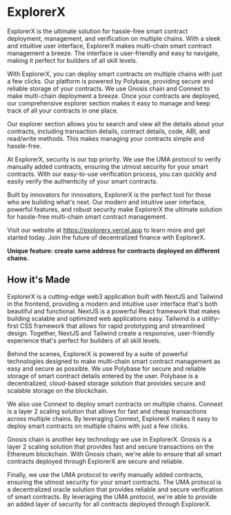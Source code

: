 # ExplorerX

ExplorerX is the ultimate solution for hassle-free smart contract deployment, management, and verification on multiple chains. With a sleek and intuitive user interface, ExplorerX makes multi-chain smart contract management a breeze. The interface is user-friendly and easy to navigate, making it perfect for builders of all skill levels.

With ExplorerX, you can deploy smart contracts on multiple chains with just a few clicks. Our platform is powered by Polybase, providing secure and reliable storage of your contracts. We use Gnosis chain and Connext to make multi-chain deployment a breeze. Once your contracts are deployed, our comprehensive explorer section makes it easy to manage and keep track of all your contracts in one place.

Our explorer section allows you to search and view all the details about your contracts, including transaction details, contract details, code, ABI, and read/write methods. This makes managing your contracts simple and hassle-free.

At ExplorerX, security is our top priority. We use the UMA protocol to verify manually added contracts, ensuring the utmost security for your smart contracts. With our easy-to-use verification process, you can quickly and easily verify the authenticity of your smart contracts.

Built by innovators for innovators, ExplorerX is the perfect tool for those who are building what's next. Our modern and intuitive user interface, powerful features, and robust security make ExplorerX the ultimate solution for hassle-free multi-chain smart contract management.

Visit our website at https://explorerx.vercel.app to learn more and get started today. Join the future of decentralized finance with ExplorerX.

**Unique feature: create same address for contracts deployed on different chains.**

## How it's Made

ExplorerX is a cutting-edge web3 application built with NextJS and Tailwind in the frontend, providing a modern and intuitive user interface that's both beautiful and functional. NextJS is a powerful React framework that makes building scalable and optimized web applications easy. Tailwind is a utility-first CSS framework that allows for rapid prototyping and streamlined design. Together, NextJS and Tailwind create a responsive, user-friendly experience that's perfect for builders of all skill levels.

Behind the scenes, ExplorerX is powered by a suite of powerful technologies designed to make multi-chain smart contract management as easy and secure as possible. We use Polybase for secure and reliable storage of smart contract details entered by the user. Polybase is a decentralized, cloud-based storage solution that provides secure and scalable storage on the blockchain.

We also use Connext to deploy smart contracts on multiple chains. Connext is a layer 2 scaling solution that allows for fast and cheap transactions across multiple chains. By leveraging Connext, ExplorerX makes it easy to deploy smart contracts on multiple chains with just a few clicks.

Gnosis chain is another key technology we use in ExplorerX. Gnosis is a layer 2 scaling solution that provides fast and secure transactions on the Ethereum blockchain. With Gnosis chain, we're able to ensure that all smart contracts deployed through ExplorerX are secure and reliable.

Finally, we use the UMA protocol to verify manually added contracts, ensuring the utmost security for your smart contracts. The UMA protocol is a decentralized oracle solution that provides reliable and secure verification of smart contracts. By leveraging the UMA protocol, we're able to provide an added layer of security for all contracts deployed through ExplorerX.
